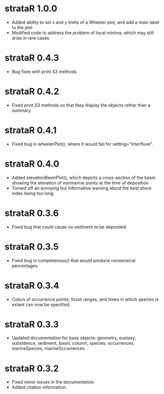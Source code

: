 # strataR 1.0.0

* Added ability to set x and y limits of a Wheeler plot, and add a main label to the plot
* Modified code to address the problem of local minima, which may still arise in rare cases.

# strataR 0.4.3

* Bug fixes with print S3 methods

# strataR 0.4.2

* Fixed print S3 methods so that they display the objects rather than a summary

# strataR 0.4.1

* Fixed bug in wheelerPlot(), where it would fail for setting="interfluve".

# strataR 0.4.0

* Added elevationBasinPlot(), which depicts a cross-section of the basin showing the elevation of nonmarine points at the time of deposition
* Turned off an annoying but informative warning about the best shore index being too long.

# strataR 0.3.6

* Fixed bug that could cause no sediment to be deposited.

# strataR 0.3.5

* Fixed bug in completeness() that would produce nonsensical percentages.

# strataR 0.3.4

* Colors of occurrence points, fossil ranges, and times in which species is extant can now be specified.

# strataR 0.3.3

* Updated documentation for base objects: geometry, eustasy, subsidence, sediment, basin, column, species, occurrences, marineSpecies, marineOccurrences

# strataR 0.3.2

* Fixed minor issues in the documentation.
* Added citation information.

